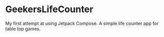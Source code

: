 # GeekersLifeCounter
My first attempt at using Jetpack Compose. A simple life counter app for table top games.
